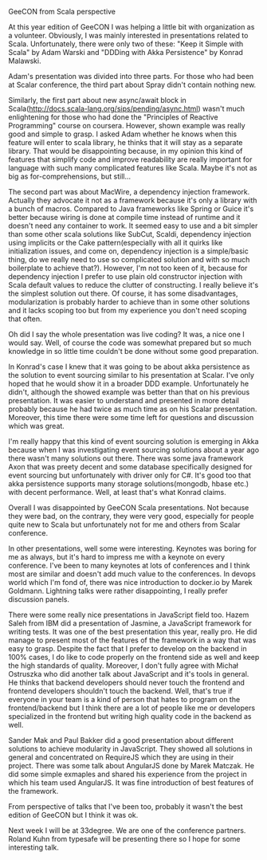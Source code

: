 GeeCON from Scala perspective

At this year edition of GeeCON I was helping a little bit with organization as a volunteer. Obviously, I was mainly interested in presentations related to Scala. Unfortunately, there were only two of these: "Keep it Simple with Scala" by Adam Warski and "DDDing with Akka Persistence" by Konrad Malawski.

Adam's presentation was divided into three parts. For those who had been at Scalar conference, the third part about Spray didn't contain nothing new.

Similarly, the first part about new async/await block in Scala(http://docs.scala-lang.org/sips/pending/async.html) wasn't much enlightening for those who had done the "Principles of Reactive Programming" course on coursera. However, shown example was really good and simple to grasp. I asked Adam whether he knows when this feature will enter to scala library, he thinks that it will stay as a separate library. That would be disappointing because, in my opinion this kind of features that simplify code and improve readability are really important for language with such many complicated features like Scala. Maybe it's not as big as for-comprehensions, but still...

The second part was about MacWire, a dependency injection framework. Actually they advocate it not as a framework because it's only a library with a bunch of macros. Compared to Java frameworks like Spring or Guice it's better because wiring is done at compile time instead of runtime and it doesn't need any container to work. It seemed easy to use and a bit simpler than some other scala solutions like SubCut, Scaldi, dependency injection using implicits or the Cake pattern(especially with all it quirks like initialization issues, and come on, dependency injection is a simple/basic thing, do we really need to use so complicated solution and with so much boilerplate to achieve that?). However, I'm not too keen of it, because for dependency injection I prefer to use plain old constructor injection with Scala default values to reduce the clutter of constructing. I really believe it's the simplest solution out there. Of course, it has some disadvantages, modularization is probably harder to achieve than in some other solutions and it lacks scoping too but from my experience you don't need scoping that often.

Oh did I say the whole presentation was live coding? It was, a nice one I would say. Well, of course the code was somewhat prepared but so much knowledge in so little time couldn't be done without some good preparation.

In Konrad's case I knew that it was going to be about akka persistence as the solution to event sourcing similar to his presentation at Scalar. I've only hoped that he would show it in a broader DDD example. Unfortunately he didn't, although the showed example was better than that on his previous presentation. It was easier to understand and presented in more detail probably because he had twice as much time as on his Scalar presentation. Moreover, this time there were some time left for questions and discussion which was great.

I'm really happy that this kind of event sourcing solution is emerging in Akka because when I was investigating event sourcing solutions about a year ago there wasn't many solutions out there. There was some java framework Axon that was preety decent and some database specifically designed for event sourcing but unfortunately with driver only for C#. It's good too that akka persistence supports many storage solutions(mongodb, hbase etc.) with decent performance. Well, at least that's what Konrad claims.

Overall I was disappointed by GeeCON Scala presentations. Not because they were bad, on the contrary, they were very good, especially for people quite new to Scala but unfortunately not for me and others from Scalar conference.

In other presentations, well some were interesting. Keynotes was boring for me as always, but it's hard to impress me with a keynote on every conference. I've been to many keynotes at lots of conferences and I think most are similar and doesn't add much value to the conferences. In devops world which I'm fond of, there was nice introduction to docker.io by Marek Goldmann. Lightning talks were rather disappointing, I really prefer discussion panels.

There were some really nice presentations in JavaScript field too. Hazem Saleh from IBM did a presentation of Jasmine, a JavaScript framework for writing tests. It was one of the best presentation this year, really pro. He did manage to present most of the features of the framework in a way that was easy to grasp. Despite the fact that I prefer to develop on the backend in 100% cases, I do like to code properly on the frontend side as well and keep the high standards of quality. Moreover, I don't fully agree with Michał Ostruszka who did another talk about JavaScript and it's tools in general. He thinks that backend developers should never touch the frontend and frontend developers shouldn't touch the backend. Well, that's true if everyone in your team is a kind of person that hates to program on the frontend/backend but I think there are a lot of people like me or developers specialized in the frontend but writing high quality code in the backend as well.

Sander Mak and Paul Bakker did a good presentation about different solutions to achieve modularity in JavaScript. They showed all solutions in general and concentrated on RequireJS which they are using in their project. There was some talk about AngularJS done by Marek Matczak. He did some simple exmaples and shared his experience from the project in which his team used AngularJS. It was fine introduction of best features of the framework.

From perspective of talks that I've been too, probably it wasn't the best edition of GeeCON but I think it was ok.

Next week I will be at 33degree. We are one of the conference partners. Roland Kuhn from typesafe will be presenting there so I hope for some interesting talk.